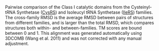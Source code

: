 Pairwise comparison of the Class I catalytic domains from the Cysteinyl-tRNA Synthetase (<a href='/class1/cys'>CysRS</a>) and Isoleucyl tRNA Synthetase (<a href='/class1/ile'>IleRS</a>) families. 
	The cross-family RMSD is the average RMSD between pairs of structures from different families, and is
	 larger than the total RMSD, which compares structures both within- and between-families. TM scores are bound between 0 and 1. 
	 This alignment was generated automatically using 3DCOMB (Wang et al. 2011) and was not corrected with any manual adjustment.

